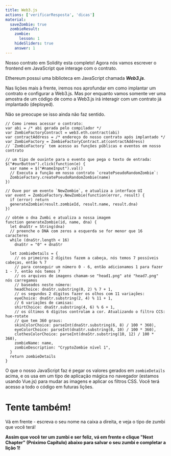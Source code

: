 ```yaml
---
title: Web3.js
actions: ['verificarResposta', 'dicas']
material:
  saveZombie: true
  zombieResult:
    zombie:
      lesson: 1
    hideSliders: true
    answer: 1
---
```


Nosso contrato em Solidity esta completo! Agora nós vamos escrever o frontend  em JavaScript que interage com o contrato.

Ethereum possui uma biblioteca  em JavaScript chamada **_Web3.js_**.

Nas lições mais à frente, iremos nos aprofundar em como implantar um contrato e configurar a Web3.js. Mas por enquanto vamos somente ver uma amostra de um código de como a Web3.js irá interagir com um contrato já implantado (deployed).

Não se preocupe se isso ainda não faz sentido.

```
// Como iremos acessar o contrato:
var abi = /* abi gerada pelo compilador */
var ZombieFactoryContract = web3.eth.contract(abi)
var contractAddress = /* endereço do nosso contrato após implantado */
var ZombieFactory = ZombieFactoryContract.at(contractAddress)
// `ZombieFactory` tem acesso as funções públicas e eventos em nosso contrato

// um tipo de ouvinte para o evento que pega o texto de entrada:
$("#ourButton").click(function(e) {
  var name = $("#nameInput").val()
  // Executa a função em nosso contrato `createPseudoRandomZombie`:
  ZombieFactory.createPseudoRandomZombie(name)
})

// Ouve por um evento `NewZombie`, e atualiza a interface UI
var event = ZombieFactory.NewZombie(function(error, result) {
  if (error) return
  generateZombie(result.zombieId, result.name, result.dna)
})

// obtém o dna Zumbi e atualiza a nossa imagem
function generateZombie(id, name, dna) {
  let dnaStr = String(dna)
  // preenche o DNA com zeros a esquerda se for menor que 16 caracteres
  while (dnaStr.length < 16)
    dnaStr = "0" + dnaStr

  let zombieDetails = {
    // os primeiros 2 dígitos fazem a cabeça, nós temos 7 possíveis cabeças, então % 7
    // para conseguir um número 0 - 6, então adicionamos 1 para fazer 1 - 7, então nós temos 7
    // os arquivos de imagens chamam-se "head1.png" até "head7.png" nós carregamos
    // baseados neste número:
    headChoice: dnaStr.substring(0, 2) % 7 + 1,
    // os segundos 2 dígitos fazer os olhos com 11 variações:
    eyeChoice: dnaStr.substring(2, 4) % 11 + 1,
    // 6 variações de camisas:
    shirtChoice: dnaStr.substring(4, 6) % 6 + 1,
    // os últimos 6 dígitos controlam a cor. Atualizando o filtro CCS: hue-rotate
    // que tem 360 graus:
    skinColorChoice: parseInt(dnaStr.substring(6, 8) / 100 * 360),
    eyeColorChoice: parseInt(dnaStr.substring(8, 10) / 100 * 360),
    clothesColorChoice: parseInt(dnaStr.substring(10, 12) / 100 * 360),
    zombieName: name,
    zombieDescription: "CryptoZombie nível 1",
  }
  return zombieDetails
}
```

O que o nosso JavaScript faz é pegar os valores gerados em `zombieDetails` acima, e os usa em um tipo de aplicação mágica no navegador (estamos usando Vue.js) para mudar as imagens e aplicar os filtros CSS. Você terá acesso a todo o código em futuras lições.

# Tente também!

Vá em frente - escreva o seu nome na caixa a direita, e veja o tipo de zumbi que você terá!

**Assim que você ter um zumbi e ser feliz, vá em frente e clique "Next Chapter" (Próximo Capítulo) abaixo para salvar o seu zumbi e completar a lição 1!**
